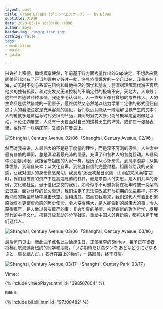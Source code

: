 ```yaml
---
layout: post
title: Grand Escape (グランドエスケープ) -- by Boyan
subtitle: 大逃离
date: 2020-03-14 16:00:00 +0000
author: Boyan
header-img: "img/guitar.jpg"
catalog: false
tags:
- meditation
- music
- guitar

---
```



兴许祖上积德，抑或概率使然，年前基于各方面考量作出的Gap决定，不想后来竟阴差阳错地有了正当的理由又躲过一劫。海外疫情爆发的一个月以来，我虽身在上海，却无时不刻心系留在纽约和其他校区的同学和朋友；我深刻理解现代游子客居他乡的独有孤寂，和对突发又无法控制的不确定性的极端不安。天地大，人命贱；这些年来通过种种事情，我逐步地认识到，人一直都不像我曾想的那样伟大。人的生命只是偶然熵减的一团原子，最终偶然又必然地以热力学第二定律的形式回归自然；人的看法注定是充满客观的偏见，我们永远只能从一隅理解世界产生的文本；人的成就多是命运与时代交织的产品，其间的努力大多只能令概率期望略微地浮动。不论江湖庙堂，人总有一天要面对自己的这种天生的卑微，或许在一张报表里，或许在一张病床前，又或许在曼岛上。

![Shanghai, Century Avenue, 02/06](http://boyan-nyu.com/img/shanghai200206.jpeg)
「Shanghai, Century Avenue, 02/06」

然而对我来讲，人最伟大的不是易于度量的理性，而是深不可测的感性。人生命中最有价值的瞬间，总是洋溢着最充沛的情感，充满了和各种人的各类互动。从暴风中心到暴风眼，我跟留守祖国的大家一样，经历了从心怀恐慌，到风平浪静；从集体愤怒，到暗自庆幸；从文化自卑，到制度自信的完整过程。祖国带给我的安全感，让我对国人的身份愈感亲切。我发现“溪云初起日沉阁，山雨欲来风满楼”之时，我们最宝贵的资产不是高速贬值的杠杆，而是来自人的安慰，是人们共享的身份，文化和社区。诞于世纪之交的我们，如今似乎不可避免将在壮年时被一朵朵乌云笼罩。面对世界的长久衰退，我们注定了无法像改革开放初期的父辈那样，在不断涌现的新型市场中鹰击长空，鱼翔浅底。然而在我看来，我们这代人有着比积累原始资本更富使命感的历史使命。令人变得伟大，是人能做到的最伟大的事；令人获得尊严，是人做过最有尊严的事；复兴华夏的美德，构建崭新的政治哲学，发展现代的中华文化，搭建开放互助的分享社区，重塑中国人的身份感，都将决定于我们这代人。

![Shanghai, Century Avenue, 03/06](http://boyan-nyu.com/img/shanghai200306.jpeg)
「Shanghai, Century Avenue, 03/06」


最后闭门见山，赠此曲予点名此曲恰逢生日，正值桃李的Shirley，兼予正在或者将梯山航海逃离纽约的同学和朋友。「いざ期待だけ満タンで あとはどうにかなるさと　肩を組んだ。」祝行在路上的你们，一路顺风，终于归宿。

![Shanghai, Century Avenue, 03/17](http://boyan-nyu.com/img/shanghai200317.jpeg)
「Shanghai, Century Park, 03/17」


Vimeo:

{% include vimeoPlayer.html id="398507604" %}


Bilibili:

{% include bilibili.html id="97200482" %}


